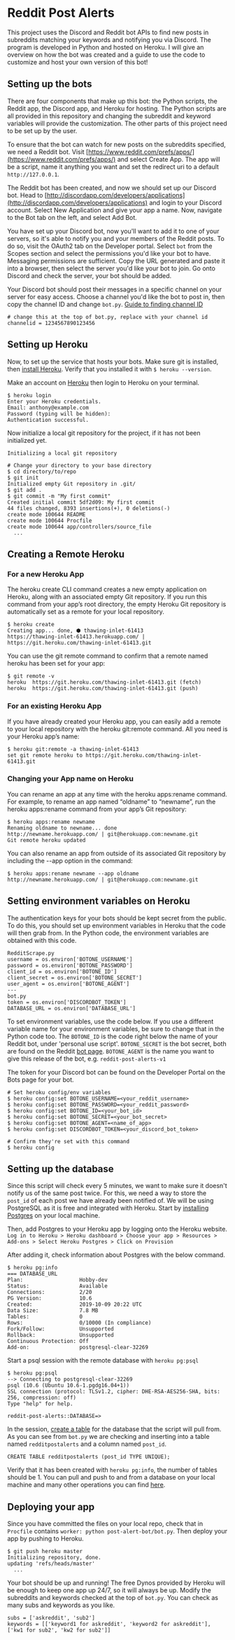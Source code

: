 # Reddit Post Alerts

This project uses the Discord and Reddit bot APIs to find new posts in subreddits matching your keywords and notifying you via Discord. The program is developed in Python and hosted on Heroku. I will give an overview on how the bot was created and a guide to use the code to customize and host your own version of this bot!

## Setting up the bots

There are four components that make up this bot: the Python scripts, the Reddit app, the Discord app, and Heroku for hosting. The Python scripts are all provided in this repository and changing the subreddit and keyword variables will provide the customization. The other parts of this project need to be set up by the user. 

To ensure that the bot can watch for new posts on the subreddits specified, we need a Reddit bot. Visit [https://www.reddit.com/prefs/apps/](https://www.reddit.com/prefs/apps/) and select Create App. The app will be a script, name it anything you want and set the redirect uri to a default `http://127.0.0.1`. 

The Reddit bot has been created, and now we should set up our Discord bot. Head to [http://discordapp.com/developers/applications](http://discordapp.com/developers/applications) and login to your Discord account. Select New Application and give your app a name. Now, navigate to the Bot tab on the left, and select Add Bot. 

You have set up your Discord bot, now you'll want to add it to one of your servers, so it's able to notify you and your members of the Reddit posts. To do so, visit the OAuth2 tab on the Developer portal. Select `bot` from the Scopes section and select the permissions you'd like your bot to have. Messaging permissions are sufficient. Copy the URL generated and paste it into a browser, then select the server you'd like your bot to join. Go onto Discord and check the server, your bot should be added. 

Your Discord bot should post their messages in a specific channel on your server for easy access. Choose a channel you'd like the bot to post in, then copy the channel ID and change `bot.py`. [Guide to finding channel ID](https://support.discordapp.com/hc/en-us/articles/206346498-Where-can-I-find-my-User-Server-Message-ID-)
```
# change this at the top of bot.py, replace with your channel id
channelid = 1234567890123456 
```


## Setting up Heroku

Now, to set up the service that hosts your bots. Make sure git is installed, then [install Heroku](https://devcenter.heroku.com/articles/heroku-cli#download-and-install). Verify that you installed it with `$ heroku --version`. 

Make an account on [Heroku](https://www.heroku.com/) then login to Heroku on your terminal. 
```
$ heroku login
Enter your Heroku credentials.
Email: anthony@example.com
Password (typing will be hidden):
Authentication successful.
```
Now initialize a local git repository for the project, if it has not been initialized yet. 
```
Initializing a local git repository

# Change your directory to your base directory
$ cd directory/to/repo
$ git init
Initialized empty Git repository in .git/
$ git add .
$ git commit -m "My first commit"
Created initial commit 5df2d09: My first commit
44 files changed, 8393 insertions(+), 0 deletions(-)
create mode 100644 README
create mode 100644 Procfile
create mode 100644 app/controllers/source_file
  ...
```

## Creating a Remote Heroku
### For a new Heroku App

The heroku create CLI command creates a new empty application on Heroku, along with an associated empty Git repository. If you run this command from your app’s root directory, the empty Heroku Git repository is automatically set as a remote for your local repository.
```
$ heroku create
Creating app... done, ⬢ thawing-inlet-61413
https://thawing-inlet-61413.herokuapp.com/ | https://git.heroku.com/thawing-inlet-61413.git
```
You can use the git remote command to confirm that a remote named heroku has been set for your app:
```
$ git remote -v
heroku  https://git.heroku.com/thawing-inlet-61413.git (fetch)
heroku  https://git.heroku.com/thawing-inlet-61413.git (push)
```
### For an existing Heroku App

If you have already created your Heroku app, you can easily add a remote to your local repository with the heroku git:remote command. All you need is your Heroku app’s name:
```
$ heroku git:remote -a thawing-inlet-61413
set git remote heroku to https://git.heroku.com/thawing-inlet-61413.git
```
### Changing your App name on Heroku

You can rename an app at any time with the heroku apps:rename command. For example, to rename an app named “oldname” to “newname”, run the heroku apps:rename command from your app’s Git repository:
```
$ heroku apps:rename newname
Renaming oldname to newname... done
http://newname.herokuapp.com/ | git@herokuapp.com:newname.git
Git remote heroku updated
```
You can also rename an app from outside of its associated Git repository by including the --app option in the command:
```
$ heroku apps:rename newname --app oldname
http://newname.herokuapp.com/ | git@herokuapp.com:newname.git
```

## Setting environment variables on Heroku

The authentication keys for your bots should be kept secret from the public. To do this, you should set up environment variables in Heroku that the code will then grab from. In the Python code, the environment variables are obtained with this code. 
```
RedditScrape.py
username = os.environ['BOTONE_USERNAME']
password = os.environ['BOTONE_PASSWORD']
client_id = os.environ['BOTONE_ID']
client_secret = os.environ['BOTONE_SECRET']
user_agent = os.environ['BOTONE_AGENT']
---
bot.py
token = os.environ['DISCORDBOT_TOKEN']
DATABASE_URL = os.environ['DATABASE_URL']
```

To set environment variables, use the code below. If you use a different variable name for your environment variables, be sure to change that in the Python code too. The `BOTONE_ID` is the code right below the name of your Reddit bot, under 'personal use script'. `BOTONE_SECRET` is the bot secret, both are found on the Reddit [bot page](https://www.reddit.com/prefs/apps/). `BOTONE_AGENT` is the name you want to give this release of the bot, e.g. `reddit-post-alerts-v1`

The token for your Discord bot can be found on the Developer Portal on the Bots page for your bot.
```
# Set heroku config/env variables
$ heroku config:set BOTONE_USERNAME=<your_reddit_username>
$ heroku config:set BOTONE_PASSWORD=<your_reddit_password>
$ heroku config:set BOTONE_ID=<your_bot_id>
$ heroku config:set BOTONE_SECRET=<your_bot_secret>
$ heroku config:set BOTONE_AGENT=<name_of_app>
$ heroku config:set DISCORDBOT_TOKEN=<your_discord_bot_token>

# Confirm they're set with this command
$ heroku config
```
## Setting up the database

Since this script will check every 5 minutes, we want to make sure it doesn't notify us of the same post twice. For this, we need a way to store the `post_id` of each post we have already been notified of. We will be using PostgreSQL as it is free and integrated with Heroku. Start by [installing Postgres](https://www.postgresql.org/download/) on your local machine. 

Then, add Postgres to your Heroku app by logging onto the Heroku website. 
`Log in to Heroku > Heroku dashboard > Choose your app > Resources > Add-ons > Select Heroku Postgres > Click on Provision`

After adding it, check information about Postgres with the below command. 
```
$ heroku pg:info
=== DATABASE_URL
Plan:                  Hobby-dev
Status:                Available
Connections:           2/20
PG Version:            10.6
Created:               2019-10-09 20:22 UTC
Data Size:             7.8 MB
Tables:                0
Rows:                  0/10000 (In compliance)
Fork/Follow:           Unsupported
Rollback:              Unsupported
Continuous Protection: Off
Add-on:                postgresql-clear-32269
```

Start a psql session with the remote database with `heroku pg:psql`
```
$ heroku pg:psql
--> Connecting to postgresql-clear-32269
psql (10.6 (Ubuntu 10.6-1.pgdg16.04+1))
SSL connection (protocol: TLSv1.2, cipher: DHE-RSA-AES256-SHA, bits: 256, compression: off)
Type "help" for help.

reddit-post-alerts::DATABASE=> 
```

In the session, [create a table](http://www.postgresqltutorial.com/postgresql-create-table/) for the database that the script will pull from. As you can see from `bot.py` we are checking and inserting into a table named `redditpostalerts` and a column named `post_id`.
```
CREATE TABLE redditpostalerts (post_id TYPE UNIQUE);
```

Verify that it has been created with `heroku pg:info`, the number of tables should be 1. You can pull and push to and from a database on your local machine and many other operations you can find [here](https://devcenter.heroku.com/articles/heroku-postgresql).

## Deploying your app

Since you have committed the files on your local repo, check that in `Procfile` contains `worker: python post-alert-bot/bot.py`. Then deploy your app by pushing to Heroku. 
```
$ git push heroku master
Initializing repository, done.
updating 'refs/heads/master'
  ...
```

Your bot should be up and running! The free Dynos provided by Heroku will be enough to keep one app up 24/7, so it will always be up. Modify the subreddits and keywords checked at the top of `bot.py`. You can check as many subs and keywords as you like. 
```
subs = ['askreddit', 'sub2']
keywords = [['keyword1 for askreddit', 'keyword2 for askreddit'], ['kw1 for sub2', 'kw2 for sub2']]
```

